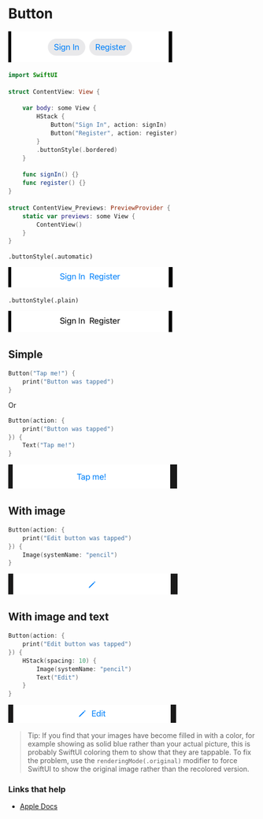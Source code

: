 # Button

![](images/4.png)

```swift
import SwiftUI

struct ContentView: View {

    var body: some View {
        HStack {
            Button("Sign In", action: signIn)
            Button("Register", action: register)
        }
        .buttonStyle(.bordered)
    }
    
    func signIn() {}
    func register() {}
}

struct ContentView_Previews: PreviewProvider {
    static var previews: some View {
        ContentView()
    }
}
```

`.buttonStyle(.automatic)`

![](images/5.png)

`.buttonStyle(.plain)`

![](images/6.png)


## Simple

```swift
Button("Tap me!") {
    print("Button was tapped")
}
```

Or

```swift
Button(action: {
    print("Button was tapped")
}) { 
    Text("Tap me!")
}
```

![](images/1.png)

## With image

```swift
Button(action: {
    print("Edit button was tapped")
}) { 
    Image(systemName: "pencil")
}
```

![](images/2.png)

## With image and text

```swift
Button(action: {
    print("Edit button was tapped")
}) {
    HStack(spacing: 10) { 
        Image(systemName: "pencil")
        Text("Edit")
    }
}
```

![](images/3.png)

> Tip: If you find that your images have become filled in with a color, for example showing as solid blue rather than your actual picture, this is probably SwiftUI coloring them to show that they are tappable. To fix the problem, use the `renderingMode(.original)` modifier to force SwiftUI to show the original image rather than the recolored version.



### Links that help

- [Apple Docs](https://developer.apple.com/documentation/swiftui/button)
